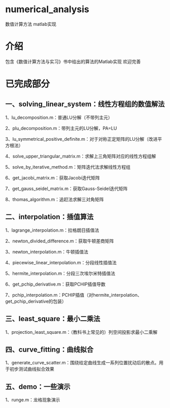 # numerical_analysis
数值计算方法 matlab实现

# 介绍
包含《数值计算方法与实习》书中给出的算法的Matlab实现
欢迎完善

# 已完成部分
## 一、solving_linear_system：线性方程组的数值解法
1、lu_decomposition.m：普通LU分解（不带列主元）

2、plu_decomposition.m：带列主元的LU分解，PA=LU

3、lu_symmetrical_positive_definite.m：对于对称正定矩阵的LU分解（改进平方根法）

4、solve_upper_triangular_matrix.m：求解上三角矩阵对应的线性方程组解

5、solve_by_iterative_method.m：矩阵迭代法求解线性方程组

6、get_jacobi_matrix.m：获取Jacobi迭代矩阵

7、get_gauss_seidel_matrix.m：获取Gauss-Seidel迭代矩阵

8、thomas_algorithm.m：追赶法求解三对角矩阵

## 二、interpolation：插值算法
1、lagrange_interpolation.m：拉格朗日插值法

2、newton_divided_difference.m：获取牛顿差商矩阵

3、newton_interpolation.m：牛顿插值法

4、piecewise_linear_interpolation.m：分段线性插值法

5、hermite_interpolation.m：分段三次埃尔米特插值法

6、get_pchip_derivative.m：获取PCHIP插值导数

7、pchip_interpolation.m：PCHIP插值（对hermite_interpolation、get_pchip_derivative的包装）

## 三、least_square：最小二乘法
1、projection_least_square.m：（教科书上常见的）列空间投影求最小二乘解

## 四、curve_fitting：曲线拟合
1、generate_curve_scatter.m：围绕给定曲线生成一系列位置扰动后的散点。用于初步测试曲线拟合效果

## 五、demo：一些演示
1、runge.m：龙格现象演示
